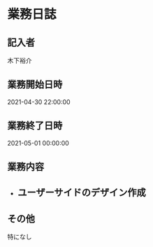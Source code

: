 # 業務日誌

## 記入者

木下裕介

## 業務開始日時

2021-04-30 22:00:00

## 業務終了日時

2021-05-01 00:00:00

## 業務内容

- ユーザーサイドのデザイン作成
	- 

## その他

特になし